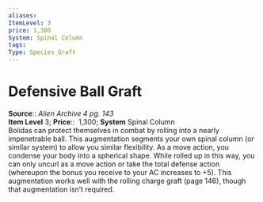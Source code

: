 ```yaml
---
aliases: 
ItemLevel: 3
price: 1,300
System: Spinal Column 
tags: 
Type: Species Graft
---
```


# Defensive Ball Graft

**Source**:: _Alien Archive 4 pg. 143_  
**Item Level** 3;
**Price**::  1,300; **System** Spinal Column  
Bolidas can protect themselves in combat by rolling into a nearly impenetrable ball. This augmentation segments your own spinal column (or similar system) to allow you similar flexibility. As a move action, you condense your body into a spherical shape. While rolled up in this way, you can only uncurl as a move action or take the total defense action (whereupon the bonus you receive to your AC increases to +5). This augmentation works well with the rolling charge graft (page 146), though that augmentation isn’t required.
